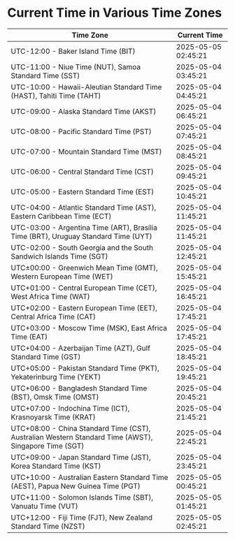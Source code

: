 # Current Time in Various Time Zones

| Time Zone | Current Time |
|-----------|--------------|
| UTC-12:00 - Baker Island Time (BIT) | 2025-05-05 02:45:21 |
| UTC-11:00 - Niue Time (NUT), Samoa Standard Time (SST) | 2025-05-04 03:45:21 |
| UTC-10:00 - Hawaii-Aleutian Standard Time (HAST), Tahiti Time (TAHT) | 2025-05-04 04:45:21 |
| UTC-09:00 - Alaska Standard Time (AKST) | 2025-05-04 06:45:21 |
| UTC-08:00 - Pacific Standard Time (PST) | 2025-05-04 07:45:21 |
| UTC-07:00 - Mountain Standard Time (MST) | 2025-05-04 08:45:21 |
| UTC-06:00 - Central Standard Time (CST) | 2025-05-04 09:45:21 |
| UTC-05:00 - Eastern Standard Time (EST) | 2025-05-04 10:45:21 |
| UTC-04:00 - Atlantic Standard Time (AST), Eastern Caribbean Time (ECT) | 2025-05-04 11:45:21 |
| UTC-03:00 - Argentina Time (ART), Brasília Time (BRT), Uruguay Standard Time (UYT) | 2025-05-04 11:45:21 |
| UTC-02:00 - South Georgia and the South Sandwich Islands Time (SGT) | 2025-05-04 12:45:21 |
| UTC±00:00 - Greenwich Mean Time (GMT), Western European Time (WET) | 2025-05-04 15:45:21 |
| UTC+01:00 - Central European Time (CET), West Africa Time (WAT) | 2025-05-04 16:45:21 |
| UTC+02:00 - Eastern European Time (EET), Central Africa Time (CAT) | 2025-05-04 17:45:21 |
| UTC+03:00 - Moscow Time (MSK), East Africa Time (EAT) | 2025-05-04 17:45:21 |
| UTC+04:00 - Azerbaijan Time (AZT), Gulf Standard Time (GST) | 2025-05-04 18:45:21 |
| UTC+05:00 - Pakistan Standard Time (PKT), Yekaterinburg Time (YEKT) | 2025-05-04 19:45:21 |
| UTC+06:00 - Bangladesh Standard Time (BST), Omsk Time (OMST) | 2025-05-04 20:45:21 |
| UTC+07:00 - Indochina Time (ICT), Krasnoyarsk Time (KRAT) | 2025-05-04 21:45:21 |
| UTC+08:00 - China Standard Time (CST), Australian Western Standard Time (AWST), Singapore Time (SGT) | 2025-05-04 22:45:21 |
| UTC+09:00 - Japan Standard Time (JST), Korea Standard Time (KST) | 2025-05-04 23:45:21 |
| UTC+10:00 - Australian Eastern Standard Time (AEST), Papua New Guinea Time (PGT) | 2025-05-05 00:45:21 |
| UTC+11:00 - Solomon Islands Time (SBT), Vanuatu Time (VUT) | 2025-05-05 01:45:21 |
| UTC+12:00 - Fiji Time (FJT), New Zealand Standard Time (NZST) | 2025-05-05 02:45:21 |
